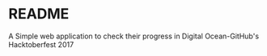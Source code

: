 # README

A Simple web application to check their progress in Digital Ocean-GitHub's Hacktoberfest 2017
